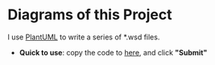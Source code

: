 # Diagrams of this Project
I use [PlantUML](https://plantuml.com/en/) to write a series of *.wsd files.

* **Quick to use**: copy the code to [here](http://www.plantuml.com/plantuml/uml/SyfFKj2rKt3CoKnELR1Io4ZDoSa70000), and click **"Submit"**